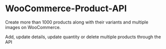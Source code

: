 # WooCommerce-Product-API
Create more than 1000 products along with their variants and multiple images on WooCommerce.

Add, update details, update quantity or delete multiple products through the API
